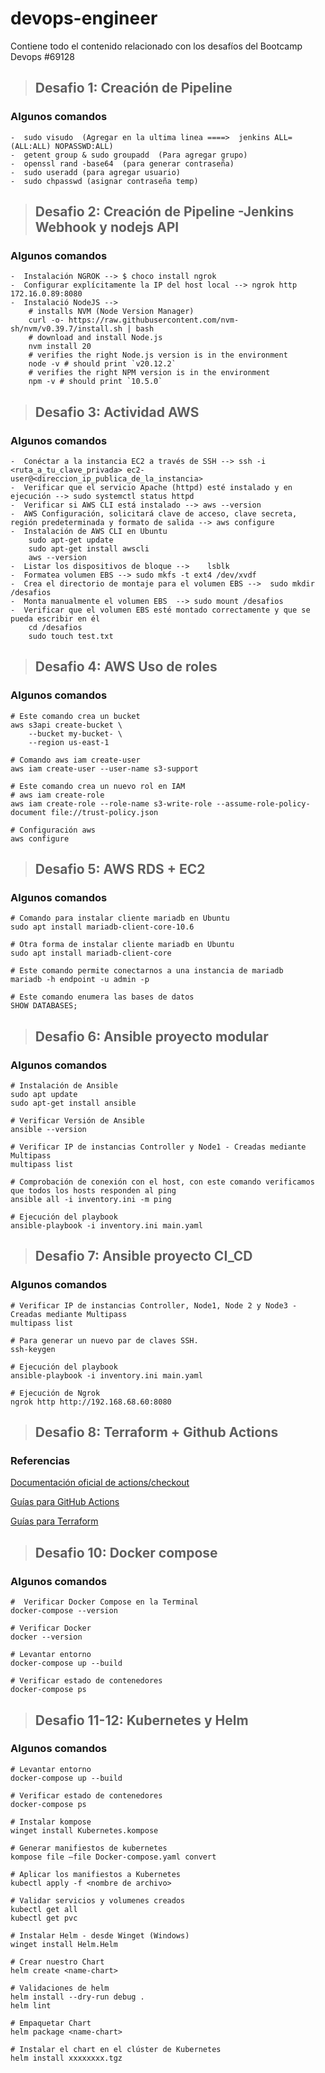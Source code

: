 # devops-engineer
Contiene todo el contenido relacionado con los desafíos  del Bootcamp Devops #69128

>## Desafio 1: Creación de Pipeline

### Algunos comandos
```
-  sudo visudo  (Agregar en la ultima linea ====>  jenkins ALL=(ALL:ALL) NOPASSWD:ALL)
-  getent group & sudo groupadd  (Para agregar grupo)
-  openssl rand -base64  (para generar contraseña)
-  sudo useradd (para agregar usuario)
-  sudo chpasswd (asignar contraseña temp)
```

>## Desafio 2: Creación de Pipeline -Jenkins Webhook y nodejs API

### Algunos comandos
```
-  Instalación NGROK --> $ choco install ngrok
-  Configurar explícitamente la IP del host local --> ngrok http 172.16.0.89:8080
-  Instalació NodeJS -->
    # installs NVM (Node Version Manager)
    curl -o- https://raw.githubusercontent.com/nvm-sh/nvm/v0.39.7/install.sh | bash
    # download and install Node.js
    nvm install 20
    # verifies the right Node.js version is in the environment
    node -v # should print `v20.12.2`
    # verifies the right NPM version is in the environment
    npm -v # should print `10.5.0`
```
>## Desafio 3: Actividad AWS

### Algunos comandos
```
-  Conéctar a la instancia EC2 a través de SSH --> ssh -i <ruta_a_tu_clave_privada> ec2-user@<direccion_ip_publica_de_la_instancia>
-  Verificar que el servicio Apache (httpd) esté instalado y en ejecución --> sudo systemctl status httpd
-  Verificar si AWS CLI está instalado --> aws --version
-  AWS Configuración, solicitará clave de acceso, clave secreta, región predeterminada y formato de salida --> aws configure
-  Instalación de AWS CLI en Ubuntu
    sudo apt-get update
    sudo apt-get install awscli
    aws --version
-  Listar los dispositivos de bloque -->    lsblk
-  Formatea volumen EBS --> sudo mkfs -t ext4 /dev/xvdf
-  Crea el directorio de montaje para el volumen EBS -->  sudo mkdir /desafios
-  Monta manualmente el volumen EBS  --> sudo mount /desafios
-  Verificar que el volumen EBS esté montado correctamente y que se pueda escribir en él
    cd /desafios
    sudo touch test.txt
```

>## Desafio 4: AWS Uso de roles

### Algunos comandos
```
# Este comando crea un bucket
aws s3api create-bucket \
    --bucket my-bucket- \
    --region us-east-1

# Comando aws iam create-user
aws iam create-user --user-name s3-support

# Este comando crea un nuevo rol en IAM
# aws iam create-role
aws iam create-role --role-name s3-write-role --assume-role-policy-document file://trust-policy.json

# Configuración aws
aws configure
```
>## Desafio 5: AWS RDS + EC2

### Algunos comandos
```
# Comando para instalar cliente mariadb en Ubuntu
sudo apt install mariadb-client-core-10.6

# Otra forma de instalar cliente mariadb en Ubuntu
sudo apt install mariadb-client-core

# Este comando permite conectarnos a una instancia de mariadb
mariadb -h endpoint -u admin -p

# Este comando enumera las bases de datos 
SHOW DATABASES; 
```
>## Desafio 6: Ansible proyecto modular

### Algunos comandos
```
# Instalación de Ansible
sudo apt update
sudo apt-get install ansible

# Verificar Versión de Ansible
ansible --version

# Verificar IP de instancias Controller y Node1 - Creadas mediante Multipass
multipass list

# Comprobación de conexión con el host, con este comando verificamos que todos los hosts responden al ping
ansible all -i inventory.ini -m ping

# Ejecución del playbook
ansible-playbook -i inventory.ini main.yaml 

```
>## Desafio 7: Ansible proyecto CI_CD

### Algunos comandos
```
# Verificar IP de instancias Controller, Node1, Node 2 y Node3 - Creadas mediante Multipass
multipass list

# Para generar un nuevo par de claves SSH.
ssh-keygen

# Ejecución del playbook
ansible-playbook -i inventory.ini main.yaml

# Ejecución de Ngrok
ngrok http http://192.168.68.60:8080

```

>## Desafio 8: Terraform + Github Actions

### Referencias

[Documentación oficial de actions/checkout](https://github.com/actions/checkout)

[Guías para GitHub Actions](https://docs.github.com/es/actions/guides)

[Guías para Terraform](https://developer.hashicorp.com/terraform/docs)



>## Desafio 10: Docker compose

### Algunos comandos
```
#  Verificar Docker Compose en la Terminal
docker-compose --version

# Verificar Docker 
docker --version

# Levantar entorno
docker-compose up --build

# Verificar estado de contenedores
docker-compose ps

```
>## Desafio 11-12: Kubernetes y Helm

### Algunos comandos
```
# Levantar entorno
docker-compose up --build

# Verificar estado de contenedores
docker-compose ps

# Instalar kompose
winget install Kubernetes.kompose

# Generar manifiestos de kubernetes
kompose file –file Docker-compose.yaml convert

# Aplicar los manifiestos a Kubernetes
kubectl apply -f <nombre de archivo> 

# Validar servicios y volumenes creados
kubectl get all
kubectl get pvc

# Instalar Helm - desde Winget (Windows)
winget install Helm.Helm

# Crear nuestro Chart 
helm create <name-chart>

# Validaciones de helm
helm install --dry-run debug .
helm lint

# Empaquetar Chart
helm package <name-chart>

# Instalar el chart en el clúster de Kubernetes
helm install xxxxxxxx.tgz

```
